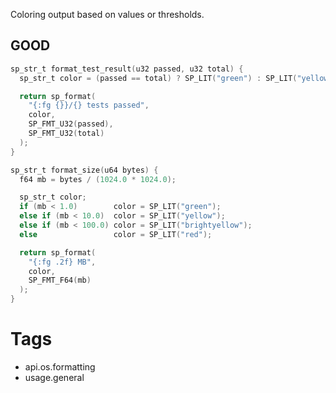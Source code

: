 Coloring output based on values or thresholds.

## GOOD

```c
sp_str_t format_test_result(u32 passed, u32 total) {
  sp_str_t color = (passed == total) ? SP_LIT("green") : SP_LIT("yellow");

  return sp_format(
    "{:fg {}}/{} tests passed",
    color,
    SP_FMT_U32(passed),
    SP_FMT_U32(total)
  );
}

sp_str_t format_size(u64 bytes) {
  f64 mb = bytes / (1024.0 * 1024.0);

  sp_str_t color;
  if (mb < 1.0)        color = SP_LIT("green");
  else if (mb < 10.0)  color = SP_LIT("yellow");
  else if (mb < 100.0) color = SP_LIT("brightyellow");
  else                 color = SP_LIT("red");

  return sp_format(
    "{:fg .2f} MB",
    color,
    SP_FMT_F64(mb)
  );
}
```

# Tags
- api.os.formatting
- usage.general
